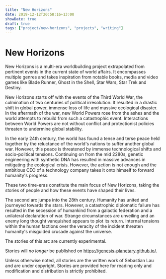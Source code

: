 ```yaml
---
title: "New Horizons"
date: 2019-12-12T20:58:16+13:00
showDate: true
draft: true
tags: ["project/new-horizons", "projects", "writing"]
---
```


# New Horizons

New Horizons is a multi-era worldbuilding project extrapolated from pertinent events in the current state of world affairs. It encompasses multiple genres and takes inspiration from notable books, media and video games like Blade Runner, Ghost in the Shell, Star Wars, Star Trek and Destiny.

New Horizons starts off with the events of the Third World War, the culmination of two centuries of political irresolution. It resulted in a drastic shift in global power, immense loss of life and massive ecological disaster. In the aftermath of the war, new World Powers rose from the ashes and the world attempts to rebuild from such a catastrophic event. Interactions between World Powers are not without conflict and protectionist policies threaten to undermine global stability.

In the early 24th century, the world has found a tense and terse peace held together by the reluctance of the world's nations to suffer another global war. However, this peace is threatened by immense technological shifts and socio-political tensions. Continuing on from the mid 2280s, genetic engineering with synthetic DNA has resulted in massive advances in mitigating the ecological crisis. However, the action is not enough and the ambitious CEO of a technology company takes it onto himself to forward humanity's progress.

These two time-eras constitute the main focus of New Horizons, taking the stories of people and how these events have shaped their lives.

The second arc jumps into the 28th century. Humanity has united and journeyed towards the stars. However, a catastrophic diplomatic failure has resulted in the secession of humankind from a galactic federation and a unilateral declaration of war. Strange circumstances are unveiling and an enemy long thought vanquished appears to plot its return. Internal tensions within the human factions over the veracity of the incident threaten humanity's misguided crusade against the universe.

The stories of this arc are currently experimental.

Stories will _no longer_ be published on https://genesis-planetary.github.io/.

Unless otherwise noted, all stories are the written work of Sebastian Lau and are under copyright. Stories are provided here for reading only and modification and distribution is strictly prohibited.
